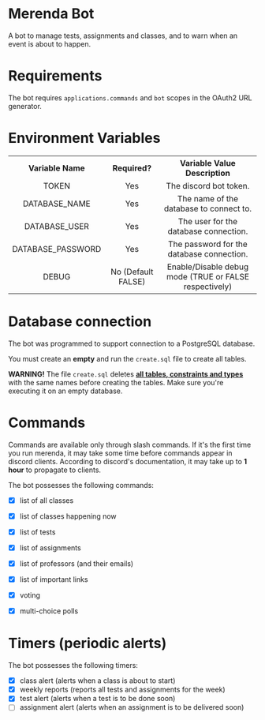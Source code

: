 # Merenda Bot
A bot to manage tests, assignments and classes,
and to warn when an event is about to happen.

# Requirements

The bot requires `applications.commands` and `bot` scopes in the OAuth2 URL generator.

# Environment Variables

<table>
    <tr>
        <th>Variable Name</th>
        <th>Required?</th>
        <th>Variable Value Description</th>
    </tr>
    <tr style="text-align: center;">
        <td>TOKEN</td>
        <td>Yes</td>
        <td>The discord bot token.</td>
    </tr>
    <tr style="text-align: center;">
        <td>DATABASE_NAME</td>
        <td>Yes</td>
        <td>The name of the database to connect to.</td>
    </tr>
    <tr style="text-align: center;">
        <td>DATABASE_USER</td>
        <td>Yes</td>
        <td>The user for the database connection.</td>
    </tr>
    <tr style="text-align: center;">
        <td>DATABASE_PASSWORD</td>
        <td>Yes</td>
        <td>The password for the database connection.</td>
    </tr>
    <tr style="text-align: center;">
        <td>DEBUG</td>
        <td>No (Default FALSE)</td>
        <td>Enable/Disable debug mode (TRUE or FALSE respectively)</td>
    </tr>
</table>

# Database connection
The bot was programmed to support connection to a PostgreSQL database.

You must create an **empty** and run the `create.sql` file to create all tables.

**WARNING!** The file `create.sql` deletes **<u>all tables, constraints and types</u>** with the same names before creating the tables.
Make sure you're executing it on an empty database.


# Commands

Commands are available only through slash commands.
If it's the first time you run merenda, it may take some time before commands appear in discord clients.
According to discord's documentation, it may take up to **1 hour** to propagate to clients.

The bot possesses the following commands:
- [x] list of all classes
- [x] list of classes happening now
- [x] list of tests
- [x] list of assignments
- [x] list of professors (and their emails)
- [x] list of important links
- [x] voting
- [x] multi-choice polls


# Timers (periodic alerts)

The bot possesses the following timers:
- [x] class alert (alerts when a class is about to start)
- [x] weekly reports (reports all tests and assignments for the week)
- [x] test alert (alerts when a test is to be done soon)
- [ ] assignment alert (alerts when an assignment is to be delivered soon)
